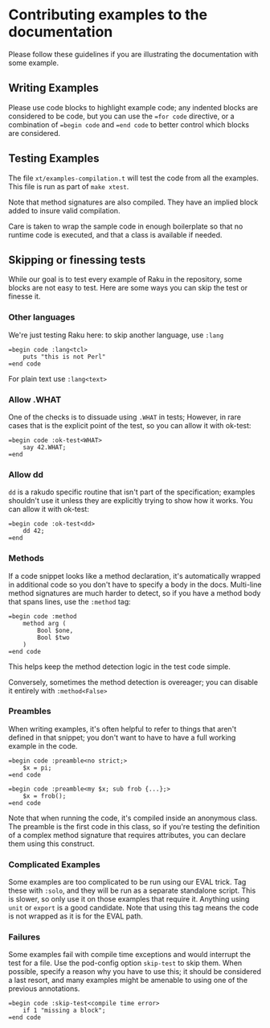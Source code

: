 # Contributing examples to the documentation

Please follow these guidelines if you are illustrating the
documentation with some example.

## Writing Examples

Please use code blocks to highlight example code; any indented blocks
are considered to be code, but you can use the `=for code` directive, or a
combination of `=begin code` and `=end code` to better control which
blocks are considered.

## Testing Examples

The file `xt/examples-compilation.t` will test the code from all the
examples. This file is run as part of `make xtest`.

Note that method signatures are also compiled. They have an implied block
added to insure valid compilation.

Care is taken to wrap the sample code in enough boilerplate so that no
runtime code is executed, and that a class is available if needed.

## Skipping or finessing tests

While our goal is to test every example of Raku in the repository, some
blocks are not easy to test. Here are some ways you can skip the test or
finesse it.

### Other languages

We're just testing Raku here: to skip another language, use `:lang`

    =begin code :lang<tcl>
        puts "this is not Perl"
    =end code

For plain text use `:lang<text>`

### Allow .WHAT

One of the checks is to dissuade using `.WHAT` in tests; However, in rare
cases that is the explicit point of the test, so you can allow it with ok-test:

    =begin code :ok-test<WHAT>
        say 42.WHAT;
    =end

### Allow dd

`dd` is a rakudo specific routine that isn't part of the specification; examples
shouldn't use it unless they are explicitly trying to show how it works.
You can allow it with ok-test:

    =begin code :ok-test<dd>
        dd 42;
    =end

### Methods

If a code snippet looks like a method declaration, it's automatically
wrapped in additional code so you don't have to specify a body in the docs.
Multi-line method signatures are much harder to detect, so if you have a
method body that spans lines, use the `:method` tag:

    =begin code :method
        method arg (
            Bool $one,
            Bool $two
        )
    =end code

This helps keep the method detection logic in the test code simple.

Conversely, sometimes the method detection is overeager; you can disable it
entirely with `:method<False>`

### Preambles

When writing examples, it's often helpful to refer to things that aren't
defined in that snippet; you don't want to have to have a full working
example in the code.

    =begin code :preamble<no strict;>
        $x = pi;
    =end code

    =begin code :preamble<my $x; sub frob {...};>
        $x = frob();
    =end code

Note that when running the code, it's compiled inside an anonymous class.
The preamble is the first code in this class, so if you're testing the
definition of a complex method signature that requires attributes, you can
declare them using this construct.

### Complicated Examples

Some examples are too complicated to be run using our EVAL trick.
Tag these with `:solo`, and they will be run as a separate standalone
script. This is slower, so only use it on those examples that require
it. Anything using `unit` or `export` is a good candidate. Note that
using this tag means the code is not wrapped as it is for the EVAL path.

### Failures

Some examples fail with compile time exceptions and would interrupt the test
for a file. Use the pod-config option `skip-test` to skip them. When possible,
specify a reason why you have to use this; it should be considered a last
resort, and many examples might be amenable to using one of the
previous annotations.

    =begin code :skip-test<compile time error>
        if 1 "missing a block";
    =end code
